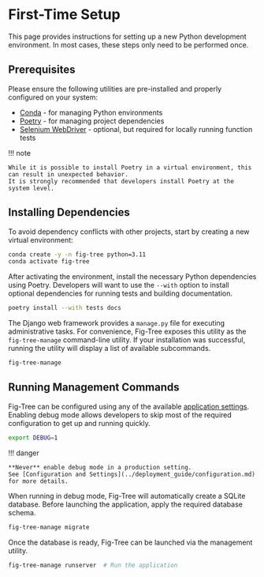 # First-Time Setup

This page provides instructions for setting up a new Python development environment.
In most cases, these steps only need to be performed once.

## Prerequisites

Please ensure the following utilities are pre-installed and properly configured on your system:

- [Conda](https://docs.conda.io/en/latest/) - for managing Python environments
- [Poetry](https://python-poetry.org/) - for managing project dependencies
- [Selenium WebDriver](https://www.selenium.dev/) - optional, but required for locally running function tests

!!! note

    While it is possible to install Poetry in a virtual environment, this can result in unexpected behavior.
    It is strongly recommended that developers install Poetry at the system level.

## Installing Dependencies

To avoid dependency conflicts with other projects, start by creating a new virtual environment:

```bash
conda create -y -n fig-tree python=3.11
conda activate fig-tree
```

After activating the environment, install the necessary Python dependencies using Poetry.
Developers will want to use the `--with` option to install optional dependencies for running tests and building documentation.

```bash
poetry install --with tests docs
```

The Django web framework provides a `manage.py` file for executing administrative tasks.
For convenience, Fig-Tree exposes this utility as the `fig-tree-manage` command-line utility.
If your installation was successful, running the utility will display a list of available subcommands.


```bash
fig-tree-manage
```

## Running Management Commands

Fig-Tree can be configured using any of the available [application settings](../deployment_guide/configuration.md).
Enabling debug mode allows developers to skip most of the required configuration to get up and running quickly.

```bash
export DEBUG=1
```
!!! danger

    **Never** enable debug mode in a production setting.
    See [Configuration and Settings](../deployment_guide/configuration.md) for more details.

When running in debug mode, Fig-Tree will automatically create a SQLite database.
Before launching the application, apply the required database schema.

```bash
fig-tree-manage migrate
```

Once the database is ready, Fig-Tree can be launched via the management utility.

```bash
fig-tree-manage runserver  # Run the application
```

